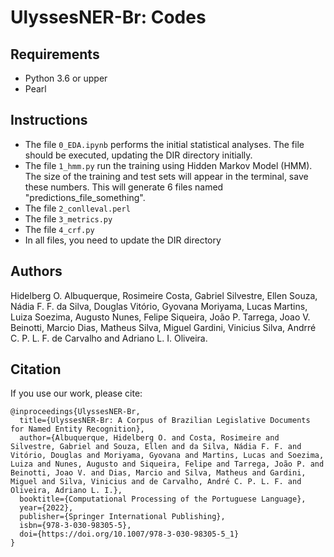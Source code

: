# UlyssesNER-Br: Codes
## Requirements
- Python 3.6 or upper
- Pearl 

## Instructions
- The file ```0_EDA.ipynb``` performs the initial statistical analyses. The file should be executed, updating the DIR directory initially.
- The file ```1_hmm.py``` run the training using Hidden Markov Model (HMM). The size of the training and test sets will appear in the terminal, save these numbers. This will generate 6 files named "predictions_file_something".
- The file ```2_conlleval.perl``` 
- The file ```3_metrics.py``` 
- The file ```4_crf.py```
- In all files, you need to update the DIR directory

## Authors
Hidelberg O. Albuquerque, Rosimeire Costa, Gabriel Silvestre, Ellen Souza, Nádia F. F. da Silva, Douglas Vitório, Gyovana Moriyama, Lucas Martins, Luiza Soezima, Augusto Nunes, Felipe Siqueira, João P. Tarrega, Joao V. Beinotti, Marcio Dias, Matheus Silva, Miguel Gardini, Vinicius Silva, Andrré C. P. L. F. de Carvalho and Adriano L. I. Oliveira.

## Citation
If you use our work, please cite:
```
@inproceedings{UlyssesNER-Br,
  title={UlyssesNER-Br: A Corpus of Brazilian Legislative Documents for Named Entity Recognition}, 
  author={Albuquerque, Hidelberg O. and Costa, Rosimeire and Silvestre, Gabriel and Souza, Ellen and da Silva, Nádia F. F. and Vitório, Douglas and Moriyama, Gyovana and Martins, Lucas and Soezima, Luiza and Nunes, Augusto and Siqueira, Felipe and Tarrega, João P. and Beinotti, Joao V. and Dias, Marcio and Silva, Matheus and Gardini, Miguel and Silva, Vinicius and de Carvalho, André C. P. L. F. and Oliveira, Adriano L. I.},
  booktitle={Computational Processing of the Portuguese Language},
  year={2022},
  publisher={Springer International Publishing},
  isbn={978-3-030-98305-5},
  doi={https://doi.org/10.1007/978-3-030-98305-5_1}
}
```
